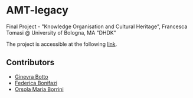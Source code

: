 # AMT-legacy
Final Project - "Knowledge Organisation and Cultural Heritage", Francesca Tomasi @ University of Bologna, MA "DHDK"

The project is accessible at the following [link](https://amt-legacy.github.io/ALODTuring/).

## Contributors
- [Ginevra Botto](mailto:ginevra.botto@studio.unibo.it)
- [Federica Bonifazi](mailto:federica.bonifazi@studio.unibo.it)
- [Orsola Maria Borrini](mailto:orsolamaria.borrini@studio.unibo.it)

